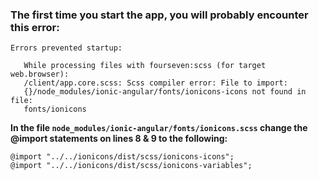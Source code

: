 ### The first time you start the app, you will probably encounter this error:

```
Errors prevented startup:

   While processing files with fourseven:scss (for target web.browser):
   /client/app.core.scss: Scss compiler error: File to import:
   {}/node_modules/ionic-angular/fonts/ionicons-icons not found in file:
   fonts/ionicons
```

**In the file `node_modules/ionic-angular/fonts/ionicons.scss` change the @import statements on  lines 8 & 9 to the following:**

```
@import "../../ionicons/dist/scss/ionicons-icons";
@import "../../ionicons/dist/scss/ionicons-variables";
```